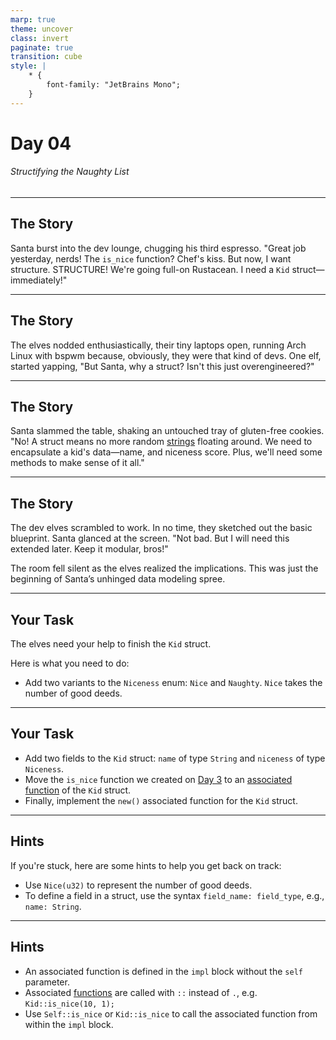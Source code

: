 ```yaml
---
marp: true
theme: uncover
class: invert
paginate: true
transition: cube
style: |
    * {
        font-family: "JetBrains Mono";
    }
---
```


# Day 04

###### Structifying the Naughty List

---

## The Story

Santa burst into the dev lounge, chugging his third espresso. "Great job yesterday, nerds! The `is_nice` function? Chef's kiss. But now, I want structure. STRUCTURE! We're going full-on Rustacean. I need a `Kid` struct—immediately!"

---

## The Story

The elves nodded enthusiastically, their tiny laptops open, running Arch Linux with bspwm because, obviously, they were that kind of devs. One elf, started yapping, "But Santa, why a struct? Isn't this just overengineered?"

---

## The Story

Santa slammed the table, shaking an untouched tray of gluten-free cookies. "No! A struct means no more random [strings](https://www.rustfinity.com/learn/rust/ownership/strings-and-slices) floating around. We need to encapsulate a kid's data—name, and niceness score. Plus, we'll need some methods to make sense of it all."

---

## The Story

The dev elves scrambled to work. In no time, they sketched out the basic blueprint. Santa glanced at the screen. "Not bad. But I will need this extended later. Keep it modular, bros!"

The room fell silent as the elves realized the implications. This was just the beginning of Santa’s unhinged data modeling spree.

---

## Your Task

The elves need your help to finish the `Kid` struct.

Here is what you need to do:

- Add two variants to the `Niceness` enum: `Nice` and `Naughty`. `Nice` takes the number of good deeds.

---

## Your Task

- Add two fields to the `Kid` struct: `name` of type `String` and `niceness` of type `Niceness`.
- Move the `is_nice` function we created on [Day 3](https://www.rustfinity.com/practice/rust/challenges/aor-2024-3/description) to an [associated function](https://www.rustfinity.com/learn/rust/structs/implementing-methods#associated-functions) of the `Kid` struct.
- Finally, implement the `new()` associated function for the `Kid` struct.

---

## Hints

If you're stuck, here are some hints to help you get back on track:

- Use `Nice(u32)` to represent the number of good deeds.
- To define a field in a struct, use the syntax `field_name: field_type`, e.g., `name: String`.

---

## Hints

- An associated function is defined in the `impl` block without the `self` parameter.
- Associated [functions](https://www.rustfinity.com/learn/rust/the-programming-basics/functions) are called with `::` instead of `.`, e.g. `Kid::is_nice(10, 1);`
- Use `Self::is_nice` or `Kid::is_nice` to call the associated function from within the `impl` block.
